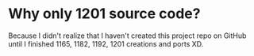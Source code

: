 # Why only 1201 source code?
Because I didn't realize that I haven't created this project repo on GitHub until I finished 1165, 1182, 1192, 1201 creations and ports XD.
